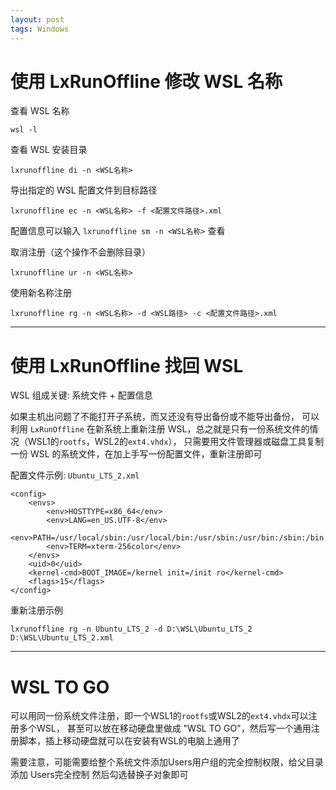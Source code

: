 ```yaml
---
layout: post
tags: Windows
---
```


# 使用 LxRunOffline 修改 WSL 名称

查看 WSL 名称
```
wsl -l
```

查看 WSL 安装目录
```
lxrunoffline di -n <WSL名称>
```

导出指定的 WSL 配置文件到目标路径
```
lxrunoffline ec -n <WSL名称> -f <配置文件路径>.xml
```

配置信息可以输入 `lxrunoffline sm -n <WSL名称>` 查看

取消注册（这个操作不会删除目录）
```
lxrunoffline ur -n <WSL名称>
```

使用新名称注册
```
lxrunoffline rg -n <WSL名称> -d <WSL路径> -c <配置文件路径>.xml
```

---

# 使用 LxRunOffline 找回 WSL

WSL 组成关键: 系统文件 + 配置信息

如果主机出问题了不能打开子系统，而又还没有导出备份或不能导出备份，
可以利用 `LxRunOffline` 在新系统上重新注册 WSL，总之就是只有一份系统文件的情况（WSL1的`rootfs`，WSL2的`ext4.vhdx`），
只需要用文件管理器或磁盘工具复制一份 WSL 的系统文件，在加上手写一份配置文件，重新注册即可

配置文件示例: `Ubuntu_LTS_2.xml`
```
<config>
    <envs>
        <env>HOSTTYPE=x86_64</env>
        <env>LANG=en_US.UTF-8</env>
        <env>PATH=/usr/local/sbin:/usr/local/bin:/usr/sbin:/usr/bin:/sbin:/bin:/usr/games:/usr/local/games</env>
        <env>TERM=xterm-256color</env>
    </envs>
    <uid>0</uid>
    <kernel-cmd>BOOT_IMAGE=/kernel init=/init ro</kernel-cmd>
    <flags>15</flags>
</config>
```

重新注册示例
```
lxrunoffline rg -n Ubuntu_LTS_2 -d D:\WSL\Ubuntu_LTS_2 D:\WSL\Ubuntu_LTS_2.xml
```

---

# WSL TO GO

可以用同一份系统文件注册，即一个WSL1的`rootfs`或WSL2的`ext4.vhdx`可以注册多个WSL，
甚至可以放在移动硬盘里做成 "WSL TO GO"，然后写一个通用注册脚本，插上移动硬盘就可以在安装有WSL的电脑上通用了

需要注意，可能需要给整个系统文件添加Users用户组的完全控制权限，给父目录添加 Users完全控制 然后勾选替换子对象即可

